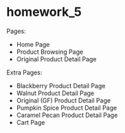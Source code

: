 # homework_5

Pages:
  <ul>
    <li>Home Page</li>
    <li>Product Browsing Page</li>
    <li>Original Product Detail Page</li>
  </ul>
   
 Extra Pages:
  <ul>
    <li>Blackberry Product Detail Page</li>
    <li>Walnut Product Detail Page</li>
    <li>Original (GF) Product Detail Page</li>
    <li>Pumpkin Spice Product Detail Page</li>
    <li>Caramel Pecan Product Detail Page</li>
    <li>Cart Page</li>
  </ul>
